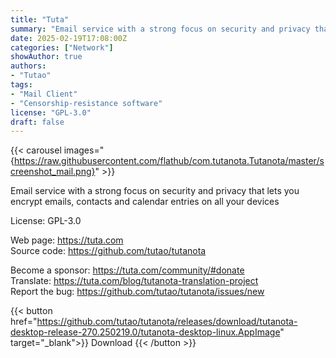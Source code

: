 ```yaml
---
title: "Tuta"
summary: "Email service with a strong focus on security and privacy that lets you encrypt emails, contacts and calendar entries on all your devices."
date: 2025-02-19T17:08:00Z
categories: ["Network"]
showAuthor: true
authors:
- "Tutao"
tags: 
- "Mail Client"
- "Censorship-resistance software"
license: "GPL-3.0"
draft: false
---
```


{{< carousel images="{https://raw.githubusercontent.com/flathub/com.tutanota.Tutanota/master/screenshot_mail.png}" >}}

Email service with a strong focus on security and privacy that lets you encrypt emails, contacts and calendar entries on all your devices

License: GPL-3.0

Web page: <https://tuta.com>  
Source code: <https://github.com/tutao/tutanota>

Become a sponsor: <https://tuta.com/community/#donate>  
Translate: <https://tuta.com/blog/tutanota-translation-project>  
Report the bug: <https://github.com/tutao/tutanota/issues/new>  

{{< button href="https://github.com/tutao/tutanota/releases/download/tutanota-desktop-release-270.250219.0/tutanota-desktop-linux.AppImage" target="_blank">}}
Download
{{< /button >}}